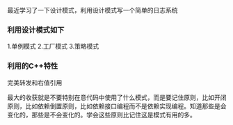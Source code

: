 最近学习了一下设计模式，利用设计模式写一个简单的日志系统

### 利用设计模式如下
1.单例模式
2.工厂模式
3.策略模式
### 利用的C++特性
完美转发和右值引用

最大的收获就是不要特别在意代码中使用了什么模式，而是要记住原则，比如开闭原则，比如依赖倒置原则，比如依赖接口编程而不是依赖实现编程。知道那些是会变化的，那些是不会变化的。学会这些原则比记住这是模式有用的多。